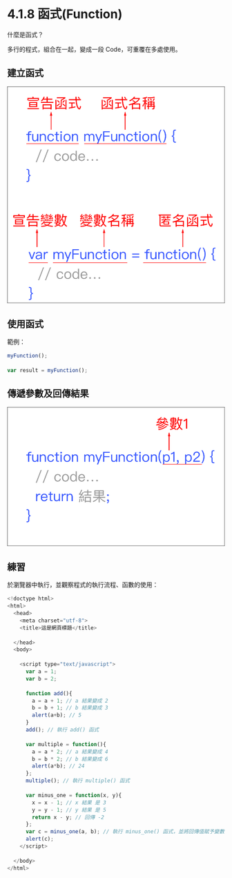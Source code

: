 # 4.1.8 函式\(Function\)

什麼是函式？

多行的程式，組合在一起，變成一段 Code，可重覆在多處使用。

## 建立函式

![](/assets/function_basic1.png)

## 使用函式

範例：

```js
myFunction();

var result = myFunction();
```

## 傳遞參數及回傳結果

![](/assets/function_basic2.png)

## 練習

於瀏覽器中執行，並觀察程式的執行流程、函數的使用：

```js
<!doctype html>
<html>
  <head>
    <meta charset="utf-8">
    <title>這是網頁標題</title>

  </head>
  <body>

    <script type="text/javascript">
      var a = 1;
      var b = 2;
      
      function add(){
        a = a + 1; // a 結果變成 2
        b = b + 1; // b 結果變成 3
        alert(a+b); // 5
      }
      add(); // 執行 add() 函式

      var multiple = function(){
        a = a * 2; // a 結果變成 4
        b = b * 2; // b 結果變成 6
        alert(a*b); // 24
      };
      multiple(); // 執行 multiple() 函式

      var minus_one = function(x, y){
        x = x - 1; // x 結果 是 3
        y = y - 1; // y 結果 是 5
        return x - y; // 回傳 -2
      };
      var c = minus_one(a, b); // 執行 minus_one() 函式，並將回傳值賦予變數 c，所以 c 會是 -2
      alert(c);
    </script>

  </body>
</html>
```



